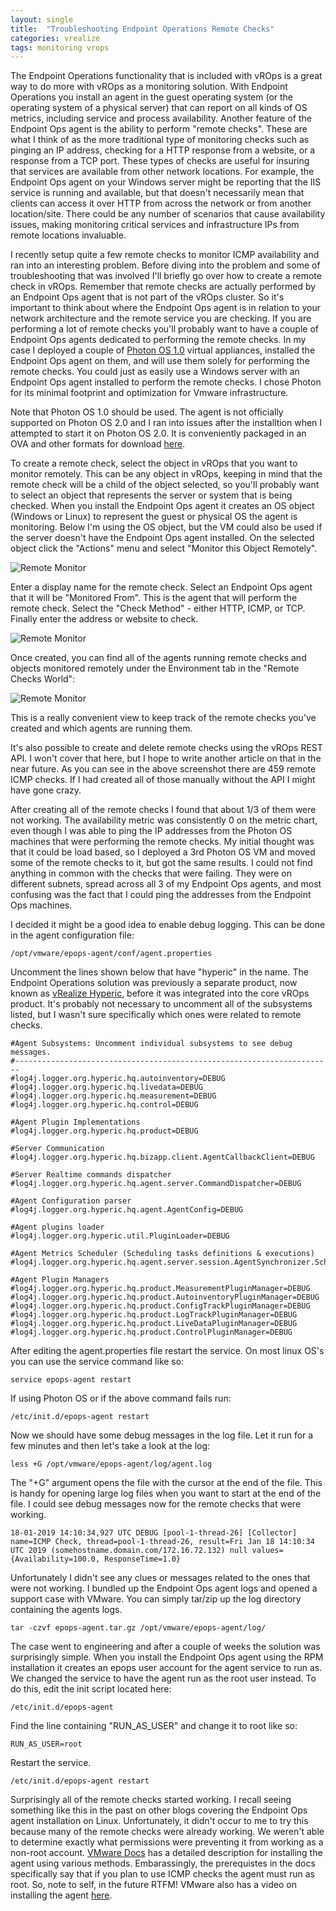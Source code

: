 ```yaml
---
layout: single
title:  "Troubleshooting Endpoint Operations Remote Checks"
categories: vrealize
tags: monitoring vrops
---
```


The Endpoint Operations functionality that is included with vROps is a great way to do more with vROps as a monitoring solution.  With Endpoint Operations you install an agent in the guest operating system (or the operating system of a physical server) that can report on all kinds of OS metrics, including service and process availability.  Another feature of the Endpoint Ops agent is the ability to perform "remote checks".  These are what I think of as the more traditional type of monitoring checks such as pinging an IP address, checking for a HTTP response from a website, or a response from a TCP port.  These types of checks are useful for insuring that services are available from other network locations.  For example, the Endpoint Ops agent on your Windows server might be reporting that the IIS service is running and available, but that doesn't necessarily mean that clients can access it over HTTP from across the network or from another location/site.  There could be any number of scenarios that cause availability issues, making monitoring critical services and infrastructure IPs from remote locations invaluable.

I recently setup quite a few remote checks to monitor ICMP availability and ran into an interesting problem.  Before diving into the problem and some of troubleshooting that was involved I'll briefly go over how to create a remote check in vROps.  Remember that remote checks are actually performed by an Endpoint Ops agent that is not part of the vROps cluster.  So it's important to think about where the Endpoint Ops agent is in relation to your network architecture and the remote service you are checking.  If you are performing a lot of remote checks you'll probably want to have a couple of Endpoint Ops agents dedicated to performing the remote checks.  In my case I deployed a couple of [Photon OS 1.0][1] virtual appliances, installed the Endpoint Ops agent on them, and will use them solely for performing the remote checks.  You could just as easily use a Windows server with an Endpoint Ops agent installed to perform the remote checks.  I chose Photon for its minimal footprint and optimization for Vmware infrastructure.

Note that Photon OS 1.0 should be used.  The agent is not officially supported on Photon OS 2.0 and I ran into issues after the installtion when I attempted to start it on Photon OS 2.0. It is conveniently packaged in an OVA and other formats for download [here][2].

To create a remote check, select the object in vROps that you want to monitor remotely.  This can be any object in vROps, keeping in mind that the remote check will be a child of the object selected, so you'll probably want to select an object that represents the server or system that is being checked.  When you install the Endpoint Ops agent it creates an OS object (Windows or Linux) to represent the guest or physical OS the agent is monitoring.  Below I'm using the OS object, but the VM could also be used if the server doesn't have the Endpoint Ops agent installed.  On the selected object click the "Actions" menu and select "Monitor this Object Remotely".

![Remote Monitor](/assets/images/epops-monitor-remotely.png)

Enter a display name for the remote check.  Select an Endpoint Ops agent that it will be "Monitored From".  This is the agent that will perform the remote check.  Select the "Check Method" - either HTTP, ICMP, or TCP.  Finally enter the address or website to check.

![Remote Monitor](/assets/images/epops-remote-type.png)

Once created, you can find all of the agents running remote checks and objects monitored remotely under the Environment tab in the "Remote Checks World":

![Remote Monitor](/assets/images/epops-remote-world.png)

This is a really convenient view to keep track of the remote checks you've created and which agents are running them.

It's also possible to create and delete remote checks using the vROps REST API.  I won't cover that here, but I hope to write another article on that in the near future.  As you can see in the above screenshot there are 459 remote ICMP checks.  If I had created all of those manually without the API I might have gone crazy.

After creating all of the remote checks I found that about 1/3 of them were not working.  The availability metric was consistently 0 on the metric chart, even though I was able to ping the IP addresses from the Photon OS machines that were performing the remote checks.  My initial thought was that it could be load based, so I deployed a 3rd Photon OS VM and moved some of the remote checks to it, but got the same results.  I could not find anything in common with the checks that were failing.  They were on different subnets, spread across all 3 of my Endpoint Ops agents, and most confusing was the fact that I could ping the addresses from the Endpoint Ops machines.

I decided it might be a good idea to enable debug logging.  This can be done in the agent configuration file:

```
/opt/vmware/epops-agent/conf/agent.properties
```
Uncomment the lines shown below that have "hyperic" in the name.  The Endpoint Operations solution was previously a separate product, now known as [vRealize Hyperic][3], before it was integrated into the core vROps product.  It's probably not necessary to uncomment all of the subsystems listed, but I wasn't sure specifically which ones were related to remote checks.

```
#Agent Subsystems: Uncomment individual subsystems to see debug messages.
#-----------------------------------------------------------------------
#log4j.logger.org.hyperic.hq.autoinventory=DEBUG
#log4j.logger.org.hyperic.hq.livedata=DEBUG
#log4j.logger.org.hyperic.hq.measurement=DEBUG
#log4j.logger.org.hyperic.hq.control=DEBUG

#Agent Plugin Implementations
#log4j.logger.org.hyperic.hq.product=DEBUG

#Server Communication
#log4j.logger.org.hyperic.hq.bizapp.client.AgentCallbackClient=DEBUG

#Server Realtime commands dispatcher
#log4j.logger.org.hyperic.hq.agent.server.CommandDispatcher=DEBUG

#Agent Configuration parser
#log4j.logger.org.hyperic.hq.agent.AgentConfig=DEBUG

#Agent plugins loader
#log4j.logger.org.hyperic.util.PluginLoader=DEBUG

#Agent Metrics Scheduler (Scheduling tasks definitions & executions)
#log4j.logger.org.hyperic.hq.agent.server.session.AgentSynchronizer.SchedulerThread=DEBUG

#Agent Plugin Managers
#log4j.logger.org.hyperic.hq.product.MeasurementPluginManager=DEBUG
#log4j.logger.org.hyperic.hq.product.AutoinventoryPluginManager=DEBUG
#log4j.logger.org.hyperic.hq.product.ConfigTrackPluginManager=DEBUG
#log4j.logger.org.hyperic.hq.product.LogTrackPluginManager=DEBUG
#log4j.logger.org.hyperic.hq.product.LiveDataPluginManager=DEBUG
#log4j.logger.org.hyperic.hq.product.ControlPluginManager=DEBUG
```

After editing the agent.properties file restart the service.  On most linux OS's  you can use the service command like so:
```
service epops-agent restart
```

If using Photon OS or if the above command fails run:
```
/etc/init.d/epops-agent restart
```

Now we should have some debug messages in the log file.  Let it run for a few minutes and then let's take a look at the log:
```
less +G /opt/vmware/epops-agent/log/agent.log
```

The "+G" argument opens the file with the cursor at the end of the file.  This is handy for opening large log files when you want to start at the end of the file.  I could see debug messages now for the remote checks that were working.
```
18-01-2019 14:10:34,927 UTC DEBUG [pool-1-thread-26] [Collector] name=ICMP Check, thread=pool-1-thread-26, result=Fri Jan 18 14:10:34 UTC 2019 (somehostname.domain.com/172.16.72.132) null values={Availability=100.0, ResponseTime=1.0}
```

Unfortunately I didn't see any clues or messages related to the ones that were not working. I bundled up the Endpoint Ops agent logs and opened a support case with VMware.  You can simply tar/zip up the log directory containing the agents logs. 
```
tar -czvf epops-agent.tar.gz /opt/vmware/epops-agent/log/
```

The case went to engineering and after a couple of weeks the solution was surprisingly simple.  When you install the Endpoint Ops agent using the RPM installation it creates an epops user account for the agent service to run as.  We changed the service to have the agent run as the root user instead.  To do this, edit the init script located here:
```
/etc/init.d/epops-agent
```

Find the line containing "RUN_AS_USER" and change it to root like so:
```
RUN_AS_USER=root
```

Restart the service.
```
/etc/init.d/epops-agent restart
```

Surprisingly all of the remote checks started working.  I recall seeing something like this in the past on other blogs covering the Endpoint Ops agent installation on Linux.  Unfortunately, it didn't occur to me to try this because many of the remote checks were already working. We weren't able to determine exactly what permissions were preventing it from working as a non-root account.  [VMware Docs][5] has a detailed description for installing the agent using various methods. Embarassingly, the prerequistes in the docs specifically say that if you plan to use ICMP checks the agent must run as root.  So, note to self, in the future RTFM! VMware also has a video on installing the agent [here][4].

[1]: https://vmware.github.io/photon/
[2]: https://github.com/vmware/photon/wiki/Downloading-Photon-OS
[3]: https://www.vmware.com/products/vrealize-hyperic.html
[4]: https://www.youtube.com/watch?v=g19OHPEtHJE
[5]: https://docs.vmware.com/en/vRealize-Operations-Manager/6.7/com.vmware.vcom.config.doc/GUID-51964955-ABA1-471B-B0D9-13E332A6AAA7.html